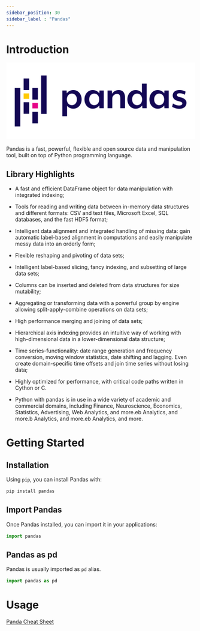 ```yaml
---
sidebar_position: 30
sidebar_label : "Pandas"
---
```

# Introduction

![NumPy](img/pandas.png)

Pandas is a fast, powerful, flexible and open source data and manipulation tool, built on top of Python programming language.

## Library Highlights

- A fast and efficient DataFrame object for data manipulation with integrated indexing;

- Tools for reading and writing data between in-memory data structures and different formats: CSV and text files, Microsoft Excel, SQL databases, and the fast HDF5 format;

- Intelligent data alignment and integrated handling of missing data: gain automatic label-based alignment in computations and easily manipulate messy data into an orderly form;

- Flexible reshaping and pivoting of data sets;

- Intelligent label-based slicing, fancy indexing, and subsetting of large data sets;

- Columns can be inserted and deleted from data structures for size mutability;

- Aggregating or transforming data with a powerful group by engine allowing split-apply-combine operations on data sets;

- High performance merging and joining of data sets;

- Hierarchical axis indexing provides an intuitive way of working with high-dimensional data in a lower-dimensional data structure;

- Time series-functionality: date range generation and frequency conversion, moving window statistics, date shifting and lagging. Even create domain-specific time offsets and join time series without losing data;

- Highly optimized for performance, with critical code paths written in Cython or C.

- Python with pandas is in use in a wide variety of academic and commercial domains, including Finance, Neuroscience, Economics, Statistics, Advertising, Web Analytics, and more.eb Analytics, and more.b Analytics, and more.eb Analytics, and more.

# Getting Started
## Installation

Using `pip`, you can install Pandas with:

```cmd
pip install pandas
```
## Import Pandas
Once Pandas installed, you can import it in your applications:

```python
import pandas
```

## Pandas as pd
Pandas is usually imported as `pd` alias.
```python
import pandas as pd
```

# Usage

[Panda Cheat Sheet](https://pandas.pydata.org/Pandas_Cheat_Sheet.pdf)

